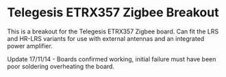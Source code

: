 Telegesis ETRX357 Zigbee Breakout
================

This is a breakout for the Telegesis ETRX357 Zigbee board.
Can fit the LRS and HR-LRS variants for use with external antennas and an integrated power amplifier. 

Update 17/11/14 - Boards confirmed working, initial failure must have been poor soldering overheating the board. 



